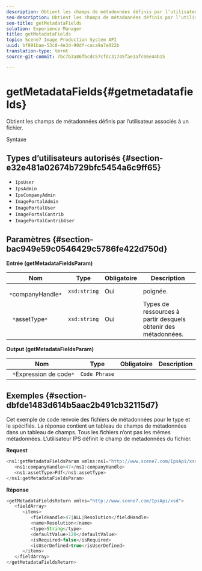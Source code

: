 ```yaml
---
description: Obtient les champs de métadonnées définis par l’utilisateur associés à un fichier.
seo-description: Obtient les champs de métadonnées définis par l’utilisateur associés à un fichier.
seo-title: getMetadataFields
solution: Experience Manager
title: getMetadataFields
topic: Scene7 Image Production System API
uuid: bf891bae-53c8-4e3d-90df-caca9a7e022b
translation-type: tm+mt
source-git-commit: 7bc7b3a86fbcdc57cfdc31745fae3afc06e44b15

---
```



# getMetadataFields{#getmetadatafields}

Obtient les champs de métadonnées définis par l’utilisateur associés à un fichier.

Syntaxe

## Types d’utilisateurs autorisés {#section-e32e481a02674b729bfc5454a6c9ff65}

* `IpsUser`
* `IpsAdmin`
* `IpsCompanyAdmin`
* `ImagePortalAdmin`
* `ImagePortalUser`
* `ImagePortalContrib`
* `ImagePortalContribUser`

## Paramètres {#section-bac949e59c0546429c5786fe422d750d}

**Entrée (getMetadataFieldsParam)**

| Nom | Type | Obligatoire | Description |
|---|---|---|---|
| ` *`companyHandle`*` | `xsd:string` | Oui |  poignée. |
| ` *`assetType`*` | `xsd:string` | Oui | Types de ressources à partir desquels obtenir des métadonnées. |

**Output (getMetadataFieldsParam)**

| Nom | Type | Obligatoire | Description |
|---|---|---|---|
| ` *`Expression de code`*` | `Code Phrase` |  |  |

## Exemples {#section-dbfde1483d614b5aac2b491cb32115d7}

Cet exemple de code renvoie des fichiers de métadonnées pour le type et le  spécifiés. La réponse contient un tableau de champs de métadonnées dans un tableau de champs. Tous les fichiers n’ont pas les mêmes métadonnées. L’utilisateur IPS définit le champ de métadonnées du fichier.

**Request**

```java
<ns1:getMetadataFieldsParam xmlns:ns1="http://www.scene7.com/IpsApi/xsd">
   <ns1:companyHandle>47</ns1:companyHandle>
   <ns1:assetType>Pdf</ns1:assetType>
</ns1:getMetadataFieldsParam>
```

**Réponse**

```java
<getMetadataFieldsReturn xmlns="http://www.scene7.com/IpsApi/xsd">
   <fieldArray>
      <items>
         <fieldHandle>47|ALL|Resolution</fieldHandle>
         <name>Resolution</name>
         <type>String</type>
         <defaultValue>120</defaultValue>
         <isRequired>false</isRequired>
         <isUserDefined>true</isUserDefined>
      </items>
   </fieldArray>
</getMetadataFieldsReturn>
```

